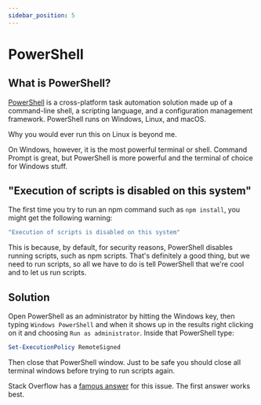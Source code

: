 ```yaml
---
sidebar_position: 5
---
```


# PowerShell

## What is PowerShell?

[PowerShell](https://learn.microsoft.com/en-us/powershell/scripting/overview?view=powershell-7.5) is a cross-platform task automation solution made up of a command-line shell, a scripting language, and a configuration management framework. PowerShell runs on Windows, Linux, and macOS.

Why you would ever run this on Linux is beyond me.

On Windows, however, it is the most powerful terminal or shell. Command Prompt is great, but PowerShell is more powerful and the terminal of choice for Windows stuff.

## "Execution of scripts is disabled on this system"

The first time you try to run an npm command such as `npm install`, you might get the following warning:

```PowerShell
"Execution of scripts is disabled on this system"
```

This is because, by default, for security reasons, PowerShell disables running scripts, such as npm scripts. That's definitely a good thing, but we need to run scripts, so all we have to do is tell PowerShell that we're cool and to let us run scripts.

## Solution

Open PowerShell as an administrator by hitting the Windows key, then typing `Windows PowerShell` and when it shows up in the results right clicking on it and choosing `Run as administrator`. Inside that PowerShell type:

```PowerShell
Set-ExecutionPolicy RemoteSigned
```

Then close that PowerShell window. Just to be safe you should close all terminal windows before trying to run scripts again.

Stack Overflow has a [famous answer](https://stackoverflow.com/questions/4037939/powershell-says-execution-of-scripts-is-disabled-on-this-system) for this issue. The first answer works best.
